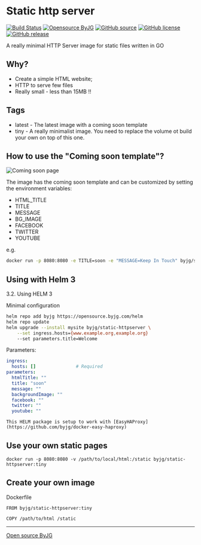 # Static http server

[![Build Status](https://github.com/byjg/docker-static-httpserver/actions/workflows/phpunit.yml/badge.svg?branch=master)](https://github.com/byjg/docker-static-httpserver/actions/workflows/build.yml)
[![Opensource ByJG](https://img.shields.io/badge/opensource-byjg-success.svg)](http://opensource.byjg.com)
[![GitHub source](https://img.shields.io/badge/Github-source-informational?logo=github)](https://github.com/byjg/docker-static-httpserver/)
[![GitHub license](https://img.shields.io/github/license/byjg/docker-static-httpserver.svg)](https://opensource.byjg.com/opensource/licensing.html)
[![GitHub release](https://img.shields.io/github/release/byjg/docker-static-httpserver.svg)](https://github.com/byjg/docker-static-httpserver/releases/)

A really minimal HTTP Server image for static files written in GO

## Why?

* Create a simple HTML website;
* HTTP to serve few files
* Really small - less than 15MB !!

## Tags

* latest - The latest image with a coming soon template
* tiny - A really minimalist image. You need to replace the volume ot build your own on top of this one.  

## How to use the "Coming soon template"?

![Coming soon page](https://raw.github.com/byjg/docker-static-httpserver/master/preview.png)

The image has the coming soon template and can be customized by setting the environment variables:

* HTML_TITLE
* TITLE
* MESSAGE
* BG_IMAGE
* FACEBOOK
* TWITTER
* YOUTUBE

e.g.

```bash
docker run -p 8080:8080 -e TITLE=soon -e "MESSAGE=Keep In Touch" byjg/static-httpserver
```

## Using with Helm 3

3.2. Using HELM 3

Minimal configuration

```bash
helm repo add byjg https://opensource.byjg.com/helm
helm repo update
helm upgrade --install mysite byjg/static-httpserver \
    --set ingress.hosts={www.example.org,example.org}
    --set parameters.title=Welcome
```

Parameters:

```yaml
ingress:
  hosts: []               # Required
parameters:
  htmlTitle: ""
  title: "soon"
  message: ""
  backgroundImage: ""
  facebook: ""
  twitter: ""
  youtube: ""
```

```tip
This HELM package is setup to work with [EasyHAProxy](https://github.com/byjg/docker-easy-haproxy)
```

## Use your own static pages

```
docker run -p 8080:8080 -v /path/to/local/html:/static byjg/static-httpserver:tiny
```


## Create your own image

Dockerfile

```
FROM byjg/static-httpserver:tiny

COPY /path/to/html /static
```

----
[Open source ByJG](http://opensource.byjg.com)
